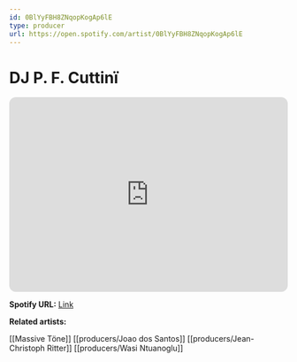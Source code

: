 ```yaml
---
id: 0BlYyFBH8ZNqopKogAp6lE
type: producer
url: https://open.spotify.com/artist/0BlYyFBH8ZNqopKogAp6lE
---
```

# DJ P. F. Cuttinï

<iframe style="border-radius:12px" src="https://open.spotify.com/embed/artist/0BlYyFBH8ZNqopKogAp6lE" width="100%" height="352" frameBorder="0" allowfullscreen="" allow="autoplay; clipboard-write; encrypted-media; fullscreen; picture-in-picture" loading="lazy"></iframe>

**Spotify URL:** [Link](https://open.spotify.com/artist/0BlYyFBH8ZNqopKogAp6lE)

**Related artists:**

[[Massive Töne]]
[[producers/Joao dos Santos]]
[[producers/Jean-Christoph Ritter]]
[[producers/Wasi Ntuanoglu]]
